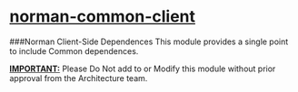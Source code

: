 [norman-common-client](https://github.wdf.sap.corp/Norman/Common)
=============
###Norman Client-Side Dependences
This module provides a single point to include Common dependences.

**<u>IMPORTANT:</u>** Please Do Not add to or Modify this module without prior approval from the Architecture team.
